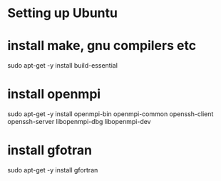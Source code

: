 # Setting up Ubuntu

# install make, gnu compilers etc
sudo apt-get -y install build-essential

# install openmpi
sudo apt-get -y install openmpi-bin openmpi-common openssh-client openssh-server libopenmpi-dbg libopenmpi-dev

# install gfotran
sudo apt-get -y install gfortran

